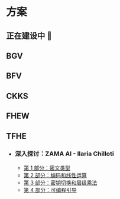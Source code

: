 # 方案

## **正在建设中** 👷

## BGV


## BFV

## CKKS

## FHEW

## TFHE

- ### 深入探讨：ZAMA AI - Ilaria Chilloti

   - [第 1 部分：密文类型](https://www.zama.ai/post/tfhe-deep-dive-part-1?utm_source=tfhe_deep_dive_part_I&utm_medium=substack&utm_campaign=blogpost)
   - [第 2 部分：编码和线性运算](https://www.zama.ai/post/tfhe-deep-dive-part-2?utm_source=tfhe_deep_dive_part_I&utm_medium=substack&utm_campaign=blogpost)
   - [第 3 部分：密钥切换和层级乘法](https://www.zama.ai/post/tfhe-deep-dive-part-3?utm_source=tfhe_deep_dive_part_3&utm_medium=substack&utm_campaign=blogpost)
   - [第 4 部分：可编程引导](https://www.zama.ai/post/tfhe-deep-dive-part-4)
